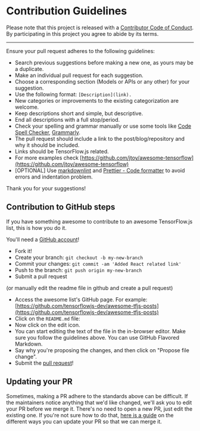 # Contribution Guidelines

Please note that this project is released with a
[Contributor Code of Conduct](code-of-conduct.md). By participating in this
project you agree to abide by its terms.

---

Ensure your pull request adheres to the following guidelines:

- Search previous suggestions before making a new one, as yours may be a duplicate.
- Make an individual pull request for each suggestion.
- Choose a corresponding section (Models or APIs or any other) for your suggestion.
- Use the following format: `[Description](link).`
- New categories or improvements to the existing categorization are welcome.
- Keep descriptions short and simple, but descriptive.
- End all descriptions with a full stop/period.
- Check your spelling and grammar manually or use some tools like [Code Spell Checker](https://marketplace.visualstudio.com/items?itemName=streetsidesoftware.code-spell-checker), [Grammarly](https://www.grammarly.com/).
- The pull request should include a link to the post/blog/repository and why it should be included.
- Links should be TensorFlow.js related.
- For more examples check [https://github.com/jtoy/awesome-tensorflow](https://github.com/jtoy/awesome-tensorflow)
- [OPTIONAL] Use [markdownlint](https://marketplace.visualstudio.com/items?itemName=DavidAnson.vscode-markdownlint) and [Prettier - Code formatter](https://marketplace.visualstudio.com/items?itemName=esbenp.prettier-vscode) to avoid errors and indentation problem.

Thank you for your suggestions!

## Contribution to GitHub steps

If you have something awesome to contribute to an awesome TensorFlow.js list, this is how you do it.

You'll need a [GitHub account](https://github.com/join)!

- Fork it!
- Create your branch: `git checkout -b my-new-branch`
- Commit your changes: `git commit -am 'Added React related link'`
- Push to the branch: `git push origin my-new-branch`
- Submit a pull request

(or manually edit the readme file in github and create a pull request)

- Access the awesome list's GitHub page. For example: [https://github.com/tensorflowjs-dev/awesome-tfjs-posts](https://github.com/tensorflowjs-dev/awesome-tfjs-posts)
- Click on the `README.md` file:
- Now click on the edit icon.
- You can start editing the text of the file in the in-browser editor. Make sure you follow the guidelines above. You can use GitHub Flavored Markdown.
- Say why you're proposing the changes, and then click on "Propose file change".
- Submit the [pull request](https://help.github.com/en/github/collaborating-with-issues-and-pull-requests/about-pull-requests)!

## Updating your PR

Sometimes, making a PR adhere to the standards above can be difficult.
If the maintainers notice anything that we'd like changed, we'll ask you to
edit your PR before we merge it. There's no need to open a new PR, just edit
the existing one. If you're not sure how to do that,
[here is a guide](https://github.com/RichardLitt/knowledge/blob/master/github/amending-a-commit-guide.md)
on the different ways you can update your PR so that we can merge it.
